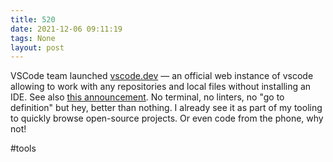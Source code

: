 ```yaml
---
title: 520
date: 2021-12-06 09:11:19
tags: None
layout: post
---
```


VSCode team launched [vscode.dev](https://vscode.dev/) — an official web instance of vscode allowing to work with any repositories and local files without installing an IDE. See also [this announcement](https://code.visualstudio.com/blogs/2021/10/20/vscode-dev). No terminal, no linters, no "go to definition" but hey, better than nothing. I already see it as part of my tooling to quickly browse open-source projects. Or even code from the phone, why not!

#tools

